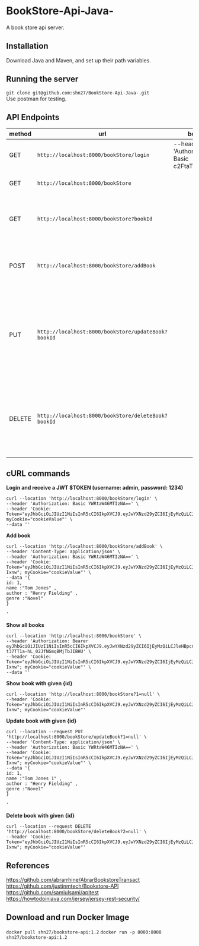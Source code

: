 # BookStore-Api-Java-
A book store api server.

**Installation**
-----------------------------------------------------------------
Download Java and Maven, and set up their path variables.

**Running the server**
-----------------------------------------------------------------
```git clone git@github.com:shn27/BookStore-Api-Java-.git``` </br>
Use postman for testing.


**API Endpoints**
-----------------------------------------------------------------
|method|url|body|action
|-----|----|---|---|
|GET| `http://localhost:8000/bookStore/login` | --header 'Authorization: Basic c2FtaToxMjM0' | returns a JWT token $TOKEN|
|GET| `http://localhost:8000/bookStore` |   | returns all the books.|
|GET| `http://localhost:8000/bookStore?bookId` |   | return a single book where Id = bookId.|
|POST| `http://localhost:8000/bookStore/addBook` |   | Add the book. Return the addded book.|
|PUT| `http://localhost:8000/bookStore/updateBook?bookId` |   | Update the book the book if bookId is present. Return the updated book.|
|DELETE| `http://localhost:8000/bookStore/deleteBook?bookId` |   | Delete the book the book if bookId is present. Return void.|

**cURL commands**
-----------------------------------------------------------------
**Login and receive a JWT $TOKEN (username: admin, password: 1234)**
```
curl --location 'http://localhost:8000/bookStore/login' \
--header 'Authorization: Basic YWRtaW46MTIzNA==' \
--header 'Cookie: Token="eyJhbGciOiJIUzI1NiIsInR5cCI6IkpXVCJ9.eyJwYXNzd29yZCI6IjEyMzQiLCJleHBpcnlfdGltZSI6MTcwMDA1MTcyMywidXNlcm5hbWUiOiJhZG1pbiJ9.GMfloFmkCpvi7zYoyzZkD0ycMQNrNEj7j6UQsBGL5O4"; myCookie="cookieValue"' \
--data ''
```
**Add book**
```
curl --location 'http://localhost:8000/bookStore/addBook' \
--header 'Content-Type: application/json' \
--header 'Authorization: Basic YWRtaW46MTIzNA==' \
--header 'Cookie: Token="eyJhbGciOiJIUzI1NiIsInR5cCI6IkpXVCJ9.eyJwYXNzd29yZCI6IjEyMzQiLCJleHBpcnlfdGltZSI6MTcwMDA1MjcyNiwidXNlcm5hbWUiOiJhZG1pbiJ9.SQMrL0VArHh6OBrK0ufeXKSG8WwrJmSqvV_7s4-Ixnw"; myCookie="cookieValue"' \
--data '{
id: 1,
name :"Tom Jones" ,
author : "Henry Fielding" ,
genre :"Novel"
}

'
```


**Show all books**

```
curl --location 'http://localhost:8000/bookStore' \
--header 'Authorization: Bearer eyJhbGciOiJIUzI1NiIsInR5cCI6IkpXVCJ9.eyJwYXNzd29yZCI6IjEyMzQiLCJleHBpcnlfdGltZSI6MTY5OTk3MzQxNywidXNlcm5hbWUiOiJhZG1pbiJ9.gaS2JWdnzKa3N-t37TT1a-hL_02JfNGmqBMjTbJIBHU' \
--header 'Cookie: Token="eyJhbGciOiJIUzI1NiIsInR5cCI6IkpXVCJ9.eyJwYXNzd29yZCI6IjEyMzQiLCJleHBpcnlfdGltZSI6MTcwMDA1MjcyNiwidXNlcm5hbWUiOiJhZG1pbiJ9.SQMrL0VArHh6OBrK0ufeXKSG8WwrJmSqvV_7s4-Ixnw"; myCookie="cookieValue"' \
--data ''
```

**Show book with given {id}**

```
curl --location 'http://localhost:8000/bookStore?1=null' \
--header 'Cookie: Token="eyJhbGciOiJIUzI1NiIsInR5cCI6IkpXVCJ9.eyJwYXNzd29yZCI6IjEyMzQiLCJleHBpcnlfdGltZSI6MTcwMDA1MjcyNiwidXNlcm5hbWUiOiJhZG1pbiJ9.SQMrL0VArHh6OBrK0ufeXKSG8WwrJmSqvV_7s4-Ixnw"; myCookie="cookieValue"'
```

**Update book with given {id}**
```
curl --location --request PUT 'http://localhost:8000/bookStore/updateBook?1=null' \
--header 'Content-Type: application/json' \
--header 'Authorization: Basic YWRtaW46MTIzNA==' \
--header 'Cookie: Token="eyJhbGciOiJIUzI1NiIsInR5cCI6IkpXVCJ9.eyJwYXNzd29yZCI6IjEyMzQiLCJleHBpcnlfdGltZSI6MTcwMDA1MjcyNiwidXNlcm5hbWUiOiJhZG1pbiJ9.SQMrL0VArHh6OBrK0ufeXKSG8WwrJmSqvV_7s4-Ixnw"; myCookie="cookieValue"' \
--data '{
id: 1,
name :"Tom Jones 1" ,
author : "Henry Fielding" ,
genre :"Novel"
}

'
```
**Delete book with given {id}**
```
curl --location --request DELETE 'http://localhost:8000/bookStore/deleteBook?2=null' \
--header 'Cookie: Token="eyJhbGciOiJIUzI1NiIsInR5cCI6IkpXVCJ9.eyJwYXNzd29yZCI6IjEyMzQiLCJleHBpcnlfdGltZSI6MTcwMDA1MjcyNiwidXNlcm5hbWUiOiJhZG1pbiJ9.SQMrL0VArHh6OBrK0ufeXKSG8WwrJmSqvV_7s4-Ixnw"; myCookie="cookieValue"'
```
**References**
-----------------------------------------------------------------
https://github.com/abrarrhine/AbrarBookstoreTransact </br>
https://github.com/justinmtech/Bookstore-API </br>
https://github.com/samiulsami/apitest </br>
https://howtodoinjava.com/jersey/jersey-rest-security/ </br>

**Download and run Docker Image**
-----------------------------------------------------------------
```docker pull shn27/bookstore-api:1.2```
```docker run -p 8000:8000 shn27/bookstore-api:1.2```



